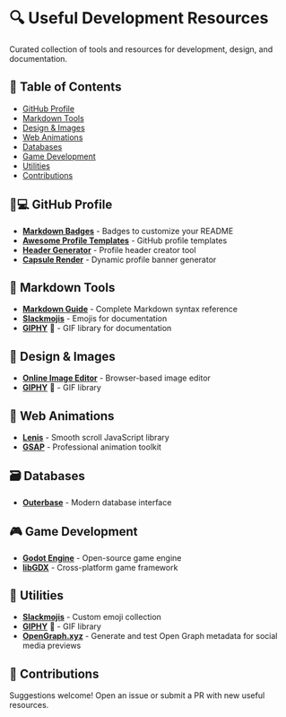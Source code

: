 # 🔍 Useful Development Resources

Curated collection of tools and resources for development, design, and documentation.

## 📑 Table of Contents
- [GitHub Profile](#-github-profile)
- [Markdown Tools](#-markdown-tools)
- [Design & Images](#-design--images)
- [Web Animations](#-web-animations)
- [Databases](#-databases)
- [Game Development](#-game-development)
- [Utilities](#-utilities)
- [Contributions](#-contributions)

## 👨💻 GitHub Profile
- [**Markdown Badges**](https://github.com/Ileriayo/markdown-badges) - Badges to customize your README
- [**Awesome Profile Templates**](https://github.com/durgeshsamariya/awesome-github-profile-readme-templates) - GitHub profile templates
- [**Header Generator**](https://leviarista.github.io/github-profile-header-generator/) - Profile header creator tool
- [**Capsule Render**](https://capsule-render.vercel.app) - Dynamic profile banner generator

## 📝 Markdown Tools
- [**Markdown Guide**](https://www.markdownguide.org) - Complete Markdown syntax reference
- [**Slackmojis**](https://slackmojis.com) - Emojis for documentation
- [**GIPHY**](https://giphy.com) 🎥 - GIF library for documentation

## 🎨 Design & Images
- [**Online Image Editor**](https://www.online-image-editor.com) - Browser-based image editor
- [**GIPHY**](https://giphy.com) 🎥 - GIF library

## 🚀 Web Animations
- [**Lenis**](https://lenis.darkroom.engineering) - Smooth scroll JavaScript library
- [**GSAP**](https://gsap.com) - Professional animation toolkit

## 🗃️ Databases
- [**Outerbase**](https://www.outerbase.com) - Modern database interface

## 🎮 Game Development
- [**Godot Engine**](https://docs.godotengine.org/en/stable/) - Open-source game engine
- [**libGDX**](https://libgdx.com) - Cross-platform game framework

## 🧰 Utilities
- [**Slackmojis**](https://slackmojis.com) - Custom emoji collection
- [**GIPHY**](https://giphy.com) 🎥 - GIF library
- [**OpenGraph.xyz**](https://www.opengraph.xyz/) - Generate and test Open Graph metadata for social media previews

## 🤝 Contributions
Suggestions welcome! Open an issue or submit a PR with new useful resources.
